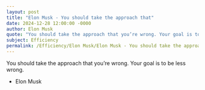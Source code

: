 ```yaml
---
layout: post
title: "Elon Musk - You should take the approach that"
date: 2024-12-28 12:00:00 -0000
author: Elon Musk
quote: "You should take the approach that you’re wrong. Your goal is to be less wrong."
subject: Efficiency
permalink: /Efficiency/Elon Musk/Elon Musk - You should take the approach that
---
```


You should take the approach that you’re wrong. Your goal is to be less wrong.

- Elon Musk
